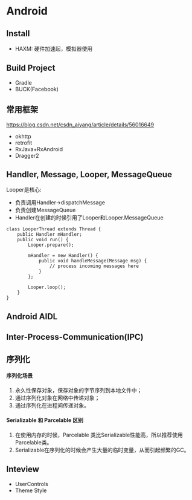 # Android
## Install
- HAXM: 硬件加速起，模拟器使用
## Build Project
- Gradle
- BUCK(Facebook)
## 常用框架
https://blog.csdn.net/csdn_aiyang/article/details/56016649
- okhttp
- retrofit
- RxJava+RxAndroid
- Dragger2
## Handler, Message, Looper, MessageQueue
Looper是核心:
- 负责调用Handler->dispatchMessage
- 负责创建MessageQueue
- Handler在创建的时候引用了Looper和Looper.MessageQueue
```
class LooperThread extends Thread {
    public Handler mHandler;
    public void run() {
        Looper.prepare();

        mHandler = new Handler() {
            public void handleMessage(Message msg) {
                // process incoming messages here
            }
        };

        Looper.loop();
    }
}
```
## Android AIDL
## Inter-Process-Communication(IPC)

## 序列化
#### 序列化场景
1. 永久性保存对象，保存对象的字节序列到本地文件中；
2. 通过序列化对象在网络中传递对象；
3. 通过序列化在进程间传递对象。 
#### Serializable 和 Parcelable 区别
1. 在使用内存的时候，Parcelable 类比Serializable性能高，所以推荐使用Parcelable类。
2. Serializable在序列化的时候会产生大量的临时变量，从而引起频繁的GC。

## Inteview
- UserControls
- Theme Style